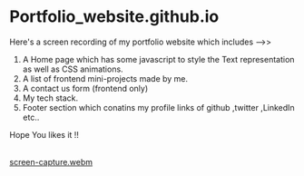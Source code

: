# Portfolio_website.github.io
Here's a screen recording of my portfolio website which includes -->>
1. A Home page which has some javascript to style the Text representation as well as CSS animations.
2. A list of frontend mini-projects made by me.
3. A contact us form (frontend only)
4. My tech stack.
5. Footer section which conatins my profile links of github ,twitter ,LinkedIn etc..

 Hope You likes it !!
<br>
<br>
 
[screen-capture.webm](https://github.com/prince7703/Portfolio_website.github.io/assets/97835858/18d89617-5a11-4974-9261-d059f43729ce)

